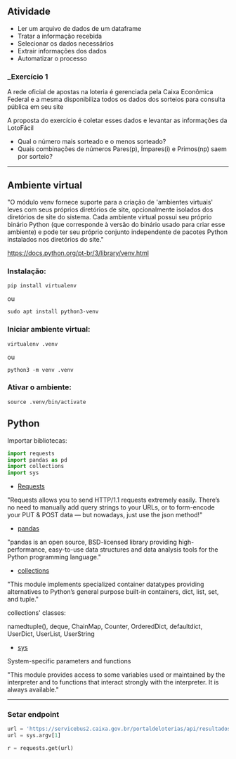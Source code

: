 ## Atividade

- Ler um arquivo de dados de um dataframe
- Tratar a informação recebida
- Selecionar os dados necessários
- Extrair informações dos dados
- Automatizar o processo

### _Exercício 1

A rede oficial de apostas na loteria é gerenciada pela Caixa Econômica Federal e a mesma disponibiliza todos os dados dos sorteios para consulta pública em seu site 

A proposta do exercício é coletar esses dados e levantar as informações da LotoFácil
- Qual o número mais sorteado e o menos sorteado?
- Quais combinações de números Pares(p), Ímpares(i) e Primos(np) saem por sorteio?

---
## Ambiente virtual

"O módulo venv fornece suporte para a criação de 'ambientes virtuais' leves com seus próprios diretórios de site, opcionalmente isolados dos diretórios de site do sistema. Cada ambiente virtual possui seu próprio binário Python (que corresponde à versão do binário usado para criar esse ambiente) e pode ter seu próprio conjunto independente de pacotes Python instalados nos diretórios do site."

https://docs.python.org/pt-br/3/library/venv.html

### Instalação:


`pip install virtualenv`

ou

`sudo apt install python3-venv`


### Iniciar ambiente virtual:

`virtualenv .venv`

ou 

`python3 -m venv .venv`

### Ativar o ambiente:

`source .venv/bin/activate`

## Python


Importar bibliotecas:

```Python
import requests
import pandas as pd
import collections
import sys
```

- [Requests](https://pypi.org/project/requests/)

"Requests allows you to send HTTP/1.1 requests extremely easily. There’s no need to manually add query strings to your URLs, or to form-encode your PUT & POST data — but nowadays, just use the json method!"

- [pandas](https://pandas.pydata.org/docs/)

"pandas is an open source, BSD-licensed library providing high-performance, easy-to-use data structures and data analysis tools for the Python programming language."

- [collections](https://docs.python.org/3/library/collections.html)

"This module implements specialized container datatypes providing alternatives to Python’s general purpose built-in containers, dict, list, set, and tuple."

collections' classes:

namedtuple(), deque, ChainMap, Counter, OrderedDict, defaultdict, UserDict, UserList, UserString

- [sys](https://docs.python.org/3/library/sys.html)

System-specific parameters and functions

"This module provides access to some variables used or maintained by the interpreter and to functions that interact strongly with the interpreter. It is always available."

---

### Setar endpoint


```Python
url = 'https://servicebus2.caixa.gov.br/portaldeloterias/api/resultados?modalidade=Lotofácil'
url = sys.argv[1]
```

```Python
r = requests.get(url)
```


